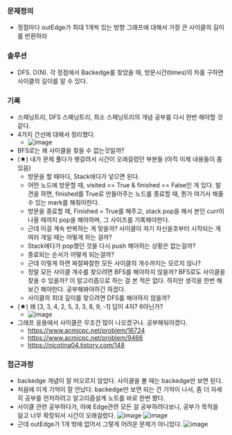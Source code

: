 ### 문제정의
- 정점마다 outEdge가 최대 1개씩 있는 방향 그래프에 대해서 가장 큰 사이클의 길이를 반환하라
### 솔루션
- DFS. O(N). 각 정점에서 Backedge를 찾았을 때, 방문시간(times)의 차를 구하면 사이클의 길이를 알 수 있다.  
### 기록
- 스패닝트리, DFS 스패닝트리, 최소 스패닝트리의 개념 공부를 다시 한번 해야할 것 같다.
- 4가지 간선에 대해서 정리했다. 
  - ![image](https://user-images.githubusercontent.com/16419202/227760485-3ee84daf-1190-4b92-9bf3-5519ef3bb0c9.png)
- BFS로는 왜 사이클을 찾을 수 없는것일까? 
- (★) 내가 문제 풀다가 헷갈려서 시간이 오래걸렸던 부분들 (아직 미제 내용들이 좀 있음)
  - 방문을 할 때마다, Stack에다가 넣으면 된다. 
  - 어떤 노드에 방문할 때, visited == True & finished == False인 게 있다. 발견을 하면, finished를 True로 만들어주는 노드를 종료할 때, 뭔가 여기서 해줄 수 있는 mark를 해줘야한다.  
  - 방문을 종료할 때, Finished = True를 해주고, stack pop을 해서 본인 curr이 나올 때까지 pop을 해야하며, 그 사이즈를 기록해야한다. 
  - 근데 이걸 계속 반복하는 게 맞을까? 사이클이 자기 자신을호부터 시작되는 게 여러 개일 때는 어떻게 하는 걸까? 
  - Stack에다가 pop했던 것을 다시 push 해야하는 상황은 없는걸까?
  - 종료되는 순서가 어떻게 되는걸까?
  - 근데 이렇게 하면 짜잘짜잘한 모든 사이클의 개수까지는 모르지 않나?
  - 정말 모든 사이클 개수를 찾으려면 BFS를 해야하지 않을까? BFS로도 사이클을 찾을 수 있을까? 이 알고리즘으로 하는 걸 본 적은 없다. 하지만 생각을 한번 해보긴 해야한다. 공부해봐야하긴 하겠다.  
  - 사이클의 최대 깊이를 찾으려면 DFS를 해야하지 않을까? 
- (★) 왜 [3, 3, 4, 2, 5, 3, 3, 8, 9, -1] 답이 4지? 6아닌가? 
  - ![image](https://user-images.githubusercontent.com/16419202/227760768-62a0494a-597d-4d1d-912d-3e095c6b30f0.png)
- 그래프 응용에서 사이클은 무조건 많이 나오겠구나. 공부해둬야겠다. 
  - https://www.acmicpc.net/problem/16724
  - https://www.acmicpc.net/problem/9466
  - https://nicotina04.tistory.com/148

### 접근과정
- backedge 개념이 잘 떠오르지 않았다. 사이클을 볼 때는 backedge만 보면 된다. 
- 처음에 이게 기억이 잘 안났다. backedge만 보면 되는 건 기억이 나서, 좀 더 자세히 공부를 먼저하려고 알고리즘설계 노트를 바로 한번 봤다.
- 사이클 관련 공부하다가, 아예 Edge관련 모든 걸 공부하려다보니, 공부가 목적을 잃고 너무 확장되서 시간이 오래걸렸다. 
![image](https://user-images.githubusercontent.com/16419202/227760240-8df814f1-25c3-4c0d-9ab3-2253c8cb5af1.png)
![image](https://user-images.githubusercontent.com/16419202/227760241-69d9d27d-2c2f-45c0-b090-0febea363bbc.png)
- 근데 outEdge가 1개 밖에 없어서 그렇게 어려운 문제가 아니었다. 
![image](https://user-images.githubusercontent.com/16419202/227760245-6be3ea4e-ba76-4c62-97ba-65ca14064821.png)
